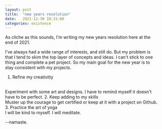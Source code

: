 ```yaml
---
layout: post
title:  "new years resolution"
date:   2021-12-30 10:31:00
categories: existence
---
```


As cliche as this sounds, I'm writing my new years resolution here at the end of 2021. 

I've always had a wide range of interests, and still do. But my problem is that I tend to skim the top layer of concepts and ideas. I can't stick to one thing and complete a pet project. So my main goal for the new year is to stay consistent with my projects.

1. Refine my creativitiy
<br />
Experiment with some art and designs. I have to remind myself it doesn't have to be perfect. 
2. Keep adding to my skills
<br />
Muster up the courage to get certified or keep at it with a project on Github.
3. Practice the art of yoga
<br />
I will be kind to myself. I will meditate.

 --namaste.

